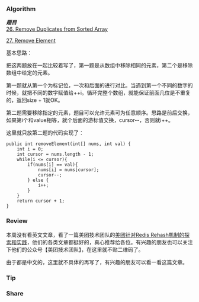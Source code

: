 ### Algorithm

 ***题目***  
[26. Remove Duplicates from Sorted Array](https://leetcode.com/problems/remove-duplicates-from-sorted-array/description/) 

[27. Remove Element](https://leetcode.com/problems/remove-element/description/) 

基本思路：

把这两题放在一起比较着写了，第一题是从数组中移除相同的元素，第二个是移除数组中给定的元素。

第一题就从第一个为标记位，一次和后面的进行对比。当遇到第一个不同的数字的时候，就把不同的数字赋值给++i。循环完整个数组，就能保证前面几位是不重复的，返回size + 1就OK。

第二题需要移除指定的元素，题目可以允许元素可为任意顺序。思路是前后交换，如果第i个和value相等，就个后面的游标值交换，cursor--，否则就i++。

这里就只放第二题的代码实现了：

```
public int removeElement(int[] nums, int val) {
    int i = 0;
    int cursor = nums.length - 1;
    while(i <= cursor){
        if(nums[i] == val){
            nums[i] = nums[cursor];
            cursor--;
        } else {
            i++;
        }
    }
    return cursor + 1;
}
```

### Review

本周没有看英文文章，看了一篇美团技术团队的[美团针对Redis Rehash机制的探索和实践](https://tech.meituan.com/Redis_Rehash_Practice_Optimization.html)，他们的各类文章都挺好的，真心推荐给各位。有兴趣的朋友也可以关注下他们的公众号【美团技术团队】，在这里就不贴二维码了。

由于都是中文的，这里就不具体的再写了，有兴趣的朋友可以看一看这篇文章。

### Tip



### Share


